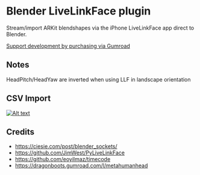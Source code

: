 # Blender LiveLinkFace plugin

Stream/import ARKit blendshapes via the iPhone LiveLinkFace app direct to Blender.

[Support development by purchasing via Gumroad](https://nickfisher.gumroad.com/l/tvzndw)

## Notes

HeadPitch/HeadYaw are inverted when using LLF in landscape orientation

## CSV Import

[![Alt text](https://img.youtube.com/vi/Jexx_N8mRsI/0.jpg)](https://youtu.be/Jexx_N8mRsI)


## Credits

- https://ciesie.com/post/blender_sockets/
- https://github.com/JimWest/PyLiveLinkFace
- https://github.com/eoyilmaz/timecode
- https://dragonboots.gumroad.com/l/metahumanhead
